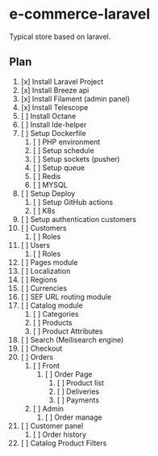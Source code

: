 # e-commerce-laravel

Typical store based on laravel.  

## Plan
1. [x] Install Laravel Project
2. [x] Install Breeze api
3. [x] Install Filament (admin panel)
4. [x] Install Telescope
5. [ ] Install Octane
6. [ ] Install Ide-helper
7. [ ] Setup Dockerfile
   1. [ ] PHP environment
   2. [ ] Setup schedule
   3. [ ] Setup sockets (pusher)
   4. [ ] Setup queue
   5. [ ] Redis
   6. [ ] MYSQL
8. [ ] Setup Deploy
    1. [ ] Setup GitHub actions
    2. [ ] K8s
9. [ ] Setup authentication customers
10. [ ] Customers
    1. [ ] Roles
11. [ ] Users
    1. [ ] Roles
12. [ ] Pages module
13. [ ] Localization
14. [ ] Regions
15. [ ] Currencies
16. [ ] SEF URL routing module
17. [ ] Catalog module
    1. [ ] Categories
    2. [ ] Products
    3. [ ] Product Attributes
18. [ ] Search (Meilisearch engine)
19. [ ] Checkout
20. [ ] Orders
    1. [ ] Front
       1. [ ] Order Page
          1. [ ] Product list
          2. [ ] Deliveries
          3. [ ] Payments
    2. [ ] Admin
       1. [ ] Order manage
21. [ ] Customer panel
    1. [ ] Order history
22. [ ] Catalog Product Filters

